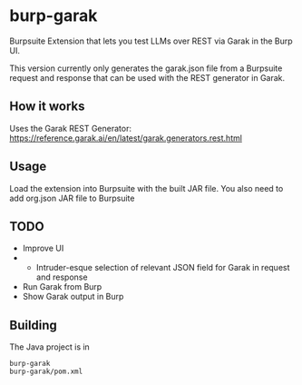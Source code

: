 # burp-garak
Burpsuite Extension that lets you test LLMs over REST via Garak in the Burp UI.

This version currently only generates the garak.json file from a Burpsuite request and response that can be used with the REST generator in Garak.

## How it works
Uses the Garak REST Generator: https://reference.garak.ai/en/latest/garak.generators.rest.html

## Usage
Load the extension into Burpsuite with the built JAR file. You also need to add org.json JAR file to Burpsuite

## TODO
- Improve UI
- - Intruder-esque selection of relevant JSON field for Garak in request and response
- Run Garak from Burp
- Show Garak output in Burp

## Building
The Java project is in
```
burp-garak
burp-garak/pom.xml
```

